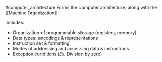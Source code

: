 #computer_architecture
Forms the computer architecture, along with the [[Machine Organization]]

Includes:
- Organization of programmable storage (registers, memory)
- Data types: encodings & representations
- Instruction set & formatting
- Modes of addressing and accessing data & instructions
- Exception conditions (*Ex.* Division by zero)